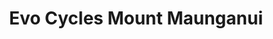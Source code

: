 ---
title: "Evo Cycles Mount Maunganui"
url: /tauranga/evo-cycles-mount-maunganui/
shop: bicycle
---
